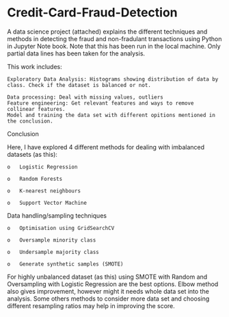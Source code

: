 # Credit-Card-Fraud-Detection
A data science project (attached) explains the different techniques and methods in detecting the fraud and non-fradulant transactions using Python in Jupyter Note book. Note that this has been run in the local machine. Only partial data lines has been taken for the analysis.

This work includes:

    Exploratory Data Analysis: Histograms showing distribution of data by class. Check if the dataset is balanced or not.	
        
    Data processing: Deal with missing values, outliers
    Feature engineering: Get relevant features and ways to remove collinear features.
    Model and training the data set with different opitions mentioned in the conclusion.


Conclusion

Here, I have explored 4 different methods for dealing with imbalanced datasets (as this):

    o	Logistic Regression
  
    o	Random Forests
  
    o	K-nearest neighbours
  
    o	Support Vector Machine
    
Data handling/sampling techniques
  
    o	Optimisation using GridSearchCV
  
    o	Oversample minority class
  
    o	Undersample majority class
  
    o	Generate synthetic samples (SMOTE)

For highly unbalanced dataset (as this) using SMOTE with Random and Oversampling with Logistic Regression are the best options. Elbow method also gives improvement, however might it needs whole data set into the analysis. Some others methods to consider more data set and choosing different resampling ratios may help in improving the score.
